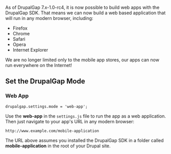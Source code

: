 As of DrupalGap 7.x-1.0-rc4, it is now possible to build web apps with the DrupalGap SDK. That means we can now build a web based application that will run in any modern browser, including:

 - Firefox
 - Chrome
 - Safari
 - Opera
 - Internet Explorer

We are no longer limited only to the mobile app stores, our apps can now run everywhere on the Internet!

## Set the DrupalGap Mode

### Web App

`drupalgap.settings.mode = 'web-app';`

Use the **web-app** in the `settings.js` file to run the app as a web application. Then just navigate to your app's URL in any modern browser:

`http://www.example.com/mobile-application`

The URL above assumes you installed the DrupalGap SDK in a folder called **mobile-application** in the root of your Drupal site.
